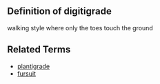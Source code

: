 ## Definition of digitigrade

walking style where only the toes touch the ground

## Related Terms

- [plantigrade](./plantigrade)
- [fursuit](./fursuit)
